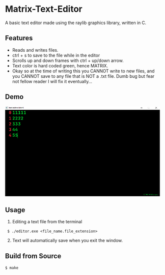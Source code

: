 # Matrix-Text-Editor
A basic text editor made using the raylib graphics library, written in C. 

## Features
- Reads and writes files.
- ctrl + s to save to the file while in the editor
- Scrolls up and down frames with ctrl + up/down arrow.
- Text color is hard coded green, hence MATRIX.
- Okay so at the time of writing this you CANNOT write to new files, and you CANNOT save to any file that is NOT a .txt file. Dumb bug but fear not fellow reader I will fix it eventually...

## Demo

![](resources/editor_demo.png)

## Usage
 1. Editing a text file from the terminal
```
 $ ./editor.exe <file_name.file_extension>
```
2. Text will automatically save when you exit the window.

## Build from Source
```
$ make
```
